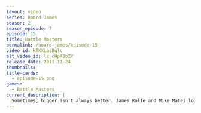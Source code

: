 ```yaml
---
layout: video
series: Board James
season: 2
season_episode: 7
episode: 15
title: Battle Masters
permalink: /board-james/episode-15
video_id: kTKXLasBglc
alt_video_id: lc_oHp4BbZY
release_date: 2011-11-24
thumbnails:
title-cards: 
  - episode-15.png
games:
  - Battle Masters
current_description: |
  Sometimes, bigger isn't always better. James Rolfe and Mike Matei look in the board game closet and find one of the largest board games on the market: Battle Masters. Created by Milton Bradley, this strategic war game is one large behemoth. However, is this game simply too much for the two guys to handle? Well, there's only one way to know; by watching the video. Warning: couch moving and confusing rule explaining are all included in the package. Buckle your seatbelts.
---
```


